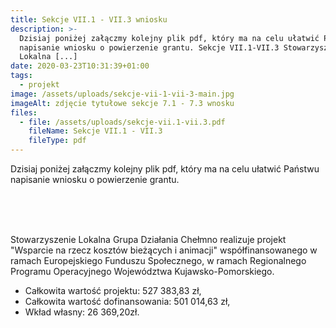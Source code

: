 ```yaml
---
title: Sekcje VII.1 - VII.3 wniosku
description: >-
  Dzisiaj poniżej załączmy kolejny plik pdf, który ma na celu ułatwić Państwu
  napisanie wniosku o powierzenie grantu. Sekcje VII.1-VII.3 Stowarzyszenie
  Lokalna [...]
date: 2020-03-23T10:31:39+01:00
tags:
  - projekt
image: /assets/uploads/sekcje-vii-1-vii-3-main.jpg
imageAlt: zdjęcie tytułowe sekcje 7.1 - 7.3 wnosku
files:
  - file: /assets/uploads/sekcje-vii.1-vii.3.pdf
    fileName: Sekcje VII.1 - VII.3
    fileType: pdf
---
```

Dzisiaj poniżej załączmy kolejny plik pdf, który ma na celu ułatwić Państwu napisanie wniosku o powierzenie grantu.

<br>

<br>

<br>

Stowarzyszenie Lokalna Grupa Działania Chełmno realizuje projekt "Wsparcie na rzecz kosztów bieżących i animacji" współfinansowanego w ramach Europejskiego Funduszu Społecznego, w ramach Regionalnego Programu Operacyjnego Województwa Kujawsko-Pomorskiego.

* Całkowita wartość projektu: 527 383,83 zł,
* Całkowita wartość dofinansowania: 501 014,63 zł,
* Wkład własny: 26 369,20zł.

